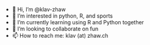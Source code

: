 - 👋 Hi, I’m @klav-zhaw
- 👀 I’m interested in python, R, and sports
- 🌱 I’m currently learning using R and Python together
- 💞️ I’m looking to collaborate on fun
- 📫 How to reach me: klav (at) zhaw.ch

<!---
klav-zhaw/klav-zhaw is a ✨ special ✨ repository because its `README.md` (this file) appears on your GitHub profile.
You can click the Preview link to take a look at your changes.
--->
